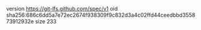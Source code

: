 version https://git-lfs.github.com/spec/v1
oid sha256:686c6dd5a7e72ec2674f938309f9c832d3a4c02ffd44ceedbbd355873912932e
size 233
